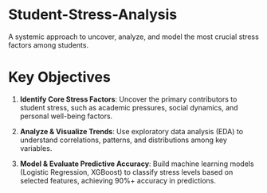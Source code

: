 # Student-Stress-Analysis
A systemic approach to uncover, analyze, and model the most crucial stress factors among students.

# Key Objectives

1. **Identify Core Stress Factors**: Uncover the primary contributors to student stress, such as academic pressures, social dynamics, and personal well-being factors.
   
3. **Analyze & Visualize Trends**: Use exploratory data analysis (EDA) to understand correlations, patterns, and distributions among key variables.
   
5. **Model & Evaluate Predictive Accuracy**: Build machine learning models (Logistic Regression, XGBoost) to classify stress levels based on selected features, achieving 90%+ accuracy in predictions.
